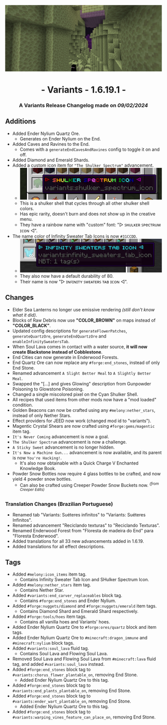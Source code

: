 <div style="text-align: center;"> <img src=ChangelogPhoto.png width="1500"> </div>

# <div style="text-align: center;">- Variants - 1.6.19.1 -</div>
### <div style="text-align: center;">A Variants Release Changelog made on *09/02/2024*</div>

## Additions
- Added Ender Nylium Quartz Ore.
  - Generates on Ender Nylium on the End.
- Added Caves and Ravines to the End.
  - Comes with a `generateEndCavesAndRavines` config to toggle it on and off.
- Added Diamond and Emerald Shards.
- Added a custom icon item for `"The Shulker Spectrum"` advancement.
  - ![Shulker Spectrum Icon Name](ShulkerSpectrumIconName.png)
  - This is a shulker shell that cycles through all other shulker shell colors.
  - Has epic rarity, doesn't burn and does not show up in the creative menu.
  - They have a rainbow name with "custom" font: "▷ ꜱʜᴜʟᴋᴇʀ ꜱᴘeᴄᴛʀᴜᴍ ɪᴄᴏɴ ◁".
- The name color of Infinity Sweater Tab Icons is now `#31CCDD`.
  - ![Infinity Sweater Tab Icon Name](ISTIName.png)
  - They also now have a default durability of 80.
  - Their name is now "▷ ɪɴꜰɪɴɪᴛʏ ꜱᴡᴇᴀᴛᴇʀꜱ ᴛᴀʙ ɪᴄᴏɴ ◁".

## Changes
- Elder Sea Lanterns no longer use emissive rendering *(still don't know what it did)*.
- Blocks of Raw Debris now use **"COLOR_BROWN"** on maps instead of **"COLOR_BLACK"**.
- Updated config descriptions for `generateFlowerPatches`, `generateQuartzOre`, `generateEndQuartzOre` and `enableInfinitySweatersTab`.
- When Soul Lava comes in contact with a water source, **it will now create Blackstone instead of Cobblestone**.
- End Cities can now generate in Enderwood Forests.
- End Quartz Ore can now replace any `#forge:end_stones`, instead of only End Stone.
- Renamed advancement `A Slight Better Meal` to `A Slightly Better Meal`.
- Swapped the "[...] and gives Glowing" description from Gunpowder Poisoning to Glowstone Poisoning.
- Changed a single miscolored pixel on the Cyan Shulker Shell.
- All recipes that used items from other mods now have a "mod loaded" condition.
- Golden Beacons can now be crafted using any `#melony:nether_stars`, instead of only Nether Stars.
- Effect providers for JEED now work (changed mod id to "variants").
- Magentic Crystal Shears are now crafted using `#forge:gems/magentic` item tag.
- `It's Never Coming` advancement is now a goal.
- `The Shulker Spectrum` advancement is now a challenge.
- `A Sticky Sweet` advancement is no longer hidden.
- `It's Now a Machine Gun...` advancement is now available, and its parent is now `You're Hacking!`.
  - It's also now obtainable with a Quick Charge V Enchanted Knowledge Book.
- Powder Snow Bottles now require 4 glass bottles to be crafted, and now yield 4 powder snow bottles.
  - Can also be crafted using Creeper Powder Snow Buckets now. <sup>*(from Creeper Edits)*</sup>

### Translation Changes (Brazilian Portuguese)
- Renamed tab "Variants: Suéteres infinitos" to "Variants: Suéteres Infinitos".
- Renamed advancement "Reciclando texturas" to "Reciclando Texturas".
- Renamed Enderwood Forest from "Floresta de madeira do End" para "Floresta Enderwood".
- Added translations for all 33 new advancements added in 1.6.19.
- Added translations for all effect descriptions.

## Tags
- Added `#melony:icon_items` item tag.
  - Contains Infinity Sweater Tab Icon and SHulker Spectrum Icon.
- Added `#melony:nether_stars` item tag.
  - Contains Nether Star.
- Added `#variants:end_carver_replaceables` block tag.
  - Contains `#forge:end_stones` and Ender Nylium.
- Added `#forge:nuggets/diamond` and `#forge:nuggets/emerald` item tags.
  - Contains Diamond Shard and Emerald Shard respectively.
- Added `#forge:tools/hoes` item tags.
  - Contains all vanilla hoes and Variants' hoes.
- Added Ender Nylium Quartz Ore to `#forge:ores/quartz` block and item tags.
- Added Ender Nylium Quartz Ore to `#minecraft:dragon_immune` and `#minecraft:nylium` block tags.
- Added `#variants:soul_lava` fluid tag.
  - Contains Soul Lava and Flowing Soul Lava.
- Removed Soul Lava and Flowing Soul Lava from `#minecraft:lava` fluid tag, and added `#variants:soul_lava` instead.
- Added `#forge:end_stones` block tag to `#variants:chorus_flower_plantable_on`, removing End Stone.
  - Added Ender Nylium Quartz Ore to this tag.
- Added `#forge:end_stones` block tag to `#variants:end_plants_plantable_on`, removing End Stone.
- Added `#forge:end_stones` block tag to `#variants:ender_wart_plantable_on`, removing End Stone.
  - Added Ender Nylium Quartz Ore to this tag.
- Added `#forge:end_stones` block tag to `#variants:warping_vines_feature_can_place_on`, removing End Stone.